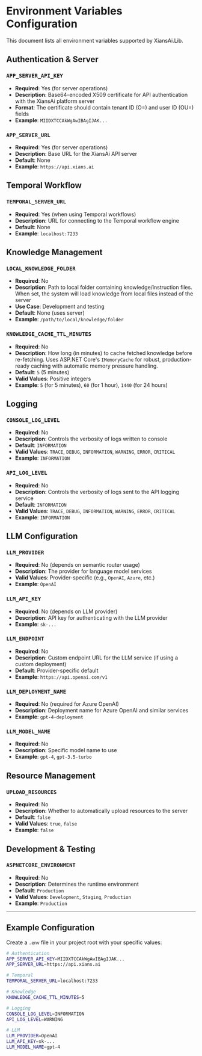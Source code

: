 # Environment Variables Configuration

This document lists all environment variables supported by XiansAi.Lib.

## Authentication & Server

### `APP_SERVER_API_KEY`
- **Required**: Yes (for server operations)
- **Description**: Base64-encoded X509 certificate for API authentication with the XiansAi platform server
- **Format**: The certificate should contain tenant ID (O=) and user ID (OU=) fields
- **Example**: `MIIDXTCCAkWgAwIBAgIJAK...`

### `APP_SERVER_URL`
- **Required**: Yes (for server operations)
- **Description**: Base URL for the XiansAi API server
- **Default**: None
- **Example**: `https://api.xians.ai`

## Temporal Workflow

### `TEMPORAL_SERVER_URL`
- **Required**: Yes (when using Temporal workflows)
- **Description**: URL for connecting to the Temporal workflow engine
- **Default**: None
- **Example**: `localhost:7233`

## Knowledge Management

### `LOCAL_KNOWLEDGE_FOLDER`
- **Required**: No
- **Description**: Path to local folder containing knowledge/instruction files. When set, the system will load knowledge from local files instead of the server
- **Use Case**: Development and testing
- **Default**: None (uses server)
- **Example**: `/path/to/local/knowledge/folder`

### `KNOWLEDGE_CACHE_TTL_MINUTES`
- **Required**: No
- **Description**: How long (in minutes) to cache fetched knowledge before re-fetching. Uses ASP.NET Core's `IMemoryCache` for robust, production-ready caching with automatic memory pressure handling.
- **Default**: `5` (5 minutes)
- **Valid Values**: Positive integers
- **Example**: `5` (for 5 minutes), `60` (for 1 hour), `1440` (for 24 hours)

## Logging

### `CONSOLE_LOG_LEVEL`
- **Required**: No
- **Description**: Controls the verbosity of logs written to console
- **Default**: `INFORMATION`
- **Valid Values**: `TRACE`, `DEBUG`, `INFORMATION`, `WARNING`, `ERROR`, `CRITICAL`
- **Example**: `INFORMATION`

### `API_LOG_LEVEL`
- **Required**: No
- **Description**: Controls the verbosity of logs sent to the API logging service
- **Default**: `INFORMATION`
- **Valid Values**: `TRACE`, `DEBUG`, `INFORMATION`, `WARNING`, `ERROR`, `CRITICAL`
- **Example**: `INFORMATION`

## LLM Configuration

### `LLM_PROVIDER`
- **Required**: No (depends on semantic router usage)
- **Description**: The provider for language model services
- **Valid Values**: Provider-specific (e.g., `OpenAI`, `Azure`, etc.)
- **Example**: `OpenAI`

### `LLM_API_KEY`
- **Required**: No (depends on LLM provider)
- **Description**: API key for authenticating with the LLM provider
- **Example**: `sk-...`

### `LLM_ENDPOINT`
- **Required**: No
- **Description**: Custom endpoint URL for the LLM service (if using a custom deployment)
- **Default**: Provider-specific default
- **Example**: `https://api.openai.com/v1`

### `LLM_DEPLOYMENT_NAME`
- **Required**: No (required for Azure OpenAI)
- **Description**: Deployment name for Azure OpenAI and similar services
- **Example**: `gpt-4-deployment`

### `LLM_MODEL_NAME`
- **Required**: No
- **Description**: Specific model name to use
- **Example**: `gpt-4`, `gpt-3.5-turbo`

## Resource Management

### `UPLOAD_RESOURCES`
- **Required**: No
- **Description**: Whether to automatically upload resources to the server
- **Default**: `false`
- **Valid Values**: `true`, `false`
- **Example**: `false`

## Development & Testing

### `ASPNETCORE_ENVIRONMENT`
- **Required**: No
- **Description**: Determines the runtime environment
- **Default**: `Production`
- **Valid Values**: `Development`, `Staging`, `Production`
- **Example**: `Production`

---

## Example Configuration

Create a `.env` file in your project root with your specific values:

```bash
# Authentication
APP_SERVER_API_KEY=MIIDXTCCAkWgAwIBAgIJAK...
APP_SERVER_URL=https://api.xians.ai

# Temporal
TEMPORAL_SERVER_URL=localhost:7233

# Knowledge
KNOWLEDGE_CACHE_TTL_MINUTES=5

# Logging
CONSOLE_LOG_LEVEL=INFORMATION
API_LOG_LEVEL=WARNING

# LLM
LLM_PROVIDER=OpenAI
LLM_API_KEY=sk-...
LLM_MODEL_NAME=gpt-4
```

